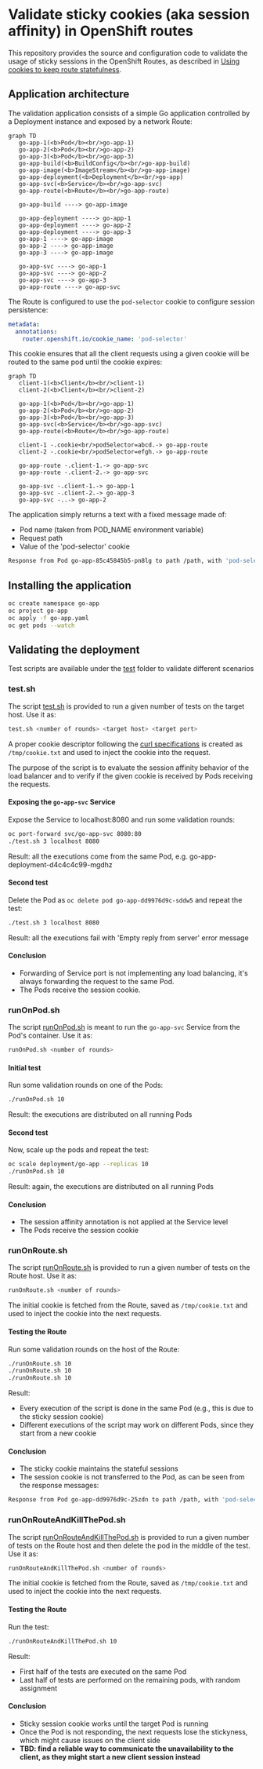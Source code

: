 # Validate sticky cookies (aka session affinity) in OpenShift routes
This repository provides the source and configuration code to validate the usage of sticky sessions in the OpenShift Routes,
as described in 
[Using cookies to keep route statefulness](https://docs.openshift.com/container-platform/4.10/networking/routes/route-configuration.html#nw-using-cookies-keep-route-statefulness_route-configuration).

## Application architecture
The validation application consists of a simple Go application controlled by a Deployment instance and exposed by a network Route:

```mermaid
graph TD
   go-app-1(<b>Pod</b><br/>go-app-1)
   go-app-2(<b>Pod</b><br/>go-app-2)
   go-app-3(<b>Pod</b><br/>go-app-3)
   go-app-build(<b>BuildConfig</b><br/>go-app-build)
   go-app-image(<b>ImageStream</b><br/>go-app-image)
   go-app-deployment(<b>Deployment</b><br/>go-app)
   go-app-svc(<b>Service</b><br/>go-app-svc)
   go-app-route(<b>Route</b><br/>go-app-route)

   go-app-build ----> go-app-image

   go-app-deployment ----> go-app-1
   go-app-deployment ----> go-app-2
   go-app-deployment ----> go-app-3
   go-app-1 ----> go-app-image
   go-app-2 ----> go-app-image
   go-app-3 ----> go-app-image

   go-app-svc ----> go-app-1
   go-app-svc ----> go-app-2
   go-app-svc ----> go-app-3
   go-app-route ----> go-app-svc
```

The Route is configured to use the `pod-selector` cookie to configure session persistence:
```yaml
metadata:
  annotations:
    router.openshift.io/cookie_name: 'pod-selector'
```

This cookie ensures that all the client requests using a given cookie will be routed to the same pod until the cookie expires:
```mermaid
graph TD
   client-1(<b>Client</b><br/>client-1)
   client-2(<b>Client</b><br/>client-2)

   go-app-1(<b>Pod</b><br/>go-app-1)
   go-app-2(<b>Pod</b><br/>go-app-2)
   go-app-3(<b>Pod</b><br/>go-app-3)
   go-app-svc(<b>Service</b><br/>go-app-svc)
   go-app-route(<b>Route</b><br/>go-app-route)
   
   client-1 -.cookie<br/>podSelector=abcd.-> go-app-route
   client-2 -.cookie<br/>podSelector=efgh.-> go-app-route

   go-app-route -.client-1.-> go-app-svc
   go-app-route -.client-2.-> go-app-svc

   go-app-svc -.client-1.-> go-app-1
   go-app-svc -.client-2.-> go-app-3
   go-app-svc -..-> go-app-2
```

The application simply returns a text with a fixed message made of:
* Pod name (taken from POD_NAME environment variable)
* Request path
* Value of the 'pod-selector' cookie
```bash
Response from Pod go-app-85c45845b5-pn8lg to path /path, with 'pod-selector' cookie: d6a534e1f7fc0c69dffcd318b8ffdbe0%
```

## Installing the application
```bash
oc create namespace go-app
oc project go-app
oc apply -f go-app.yaml
oc get pods --watch
```

## Validating the deployment
Test scripts are available under the [test](./test/) folder to validate different scenarios

### test.sh
The script [test.sh](./test/test.sh) is provided to run a given number of tests on the target host. Use it as:
```bash
test.sh <number of rounds> <target host> <target port>
```
A proper cookie descriptor following the [curl specifications](https://curl.se/docs/http-cookies.html) is created as `/tmp/cookie.txt` and used to
inject the cookie into the request.

The purpose of the script is to evaluate the session affinity behavior of the load balancer and to verify if the given cookie is received
by Pods receiving the requests.

#### Exposing the `go-app-svc` Service
Expose the Service to localhost:8080 and run some validation rounds: 
``` bash
oc port-forward svc/go-app-svc 8080:80
./test.sh 3 localhost 8080
```
Result: all the executions come from the same Pod, e.g. go-app-deployment-d4c4c4c99-mgdhz 
#### Second test
Delete the Pod as `oc delete pod go-app-dd9976d9c-sddw5` and repeat the test:
```bash
./test.sh 3 localhost 8080
```
Result: all the executions fail with 'Empty reply from server' error message

#### Conclusion
* Forwarding of Service port is not implementing any load balancing, it's always forwarding the request to the same Pod.
* The Pods receive the session cookie.
### runOnPod.sh
The script [runOnPod.sh](./test/runOnPod.sh) is meant to run the `go-app-svc` Service from the Pod's container. Use it as:
```bash
runOnPod.sh <number of rounds>
```
#### Initial test
Run some validation rounds on one of the Pods: 
``` bash
./runOnPod.sh 10
```
Result: the executions are distributed on all running Pods
#### Second test
Now, scale up the pods and repeat the test:
```bash
oc scale deployment/go-app --replicas 10
./runOnPod.sh 10
```
Result: again, the executions are distributed on all running Pods
#### Conclusion
* The session affinity annotation is not applied at the Service level
* The Pods receive the session cookie
### runOnRoute.sh
The script [runOnRoute.sh](./test/runOnRoute.sh) is provided to run a given number of tests on the Route host. Use it as:
```bash
runOnRoute.sh <number of rounds>
```
The initial cookie is fetched from the Route, saved as `/tmp/cookie.txt` and used to inject the cookie into the next requests.
#### Testing the Route
Run some validation rounds on the host of the Route: 
``` bash
./runOnRoute.sh 10
./runOnRoute.sh 10
./runOnRoute.sh 10
```
Result: 
* Every execution of the script is done in the same Pod (e.g., this is due to the sticky session cookie)
* Different executions of the script may work on different Pods, since they start from a new cookie
#### Conclusion
* The sticky cookie maintains the stateful sessions
* The session cookie is not transferred to the Pod, as can be seen from the response messages:
```bash
Response from Pod go-app-dd9976d9c-25zdn to path /path, with 'pod-selector' cookie: N/A
```
### runOnRouteAndKillThePod.sh
The script [runOnRouteAndKillThePod.sh](./test/runOnRouteAndKillThePod.sh) is provided to run a given number of tests on the Route host and then 
delete the pod in the middle of the test. Use it as:
```bash
runOnRouteAndKillThePod.sh <number of rounds>
```
The initial cookie is fetched from the Route, saved as `/tmp/cookie.txt` and used to inject the cookie into the next requests.

#### Testing the Route
Run the test: 
``` bash
./runOnRouteAndKillThePod.sh 10
```
Result: 
* First half of the tests are executed on the same Pod
* Last half of tests are performed on the remaining pods, with random assignment
#### Conclusion
* Sticky session cookie works until the target Pod is running
* Once the Pod is not responding, the next requests lose the stickyness, which might cause issues on the client side
* **TBD: find a reliable way to communicate the unavailability to the client, as they might start a new client session instead**

